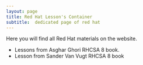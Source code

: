 ```yaml
---
layout: page
title: Red Hat Lesson's Container
subtitle:  dedicated page of red hat
---
```


Here you will find all Red Hat materials on the website.

- Lessons from Asghar Ghori RHCSA 8 book.
- Lesson from Sander Van Vugt RHCSA 8 book
